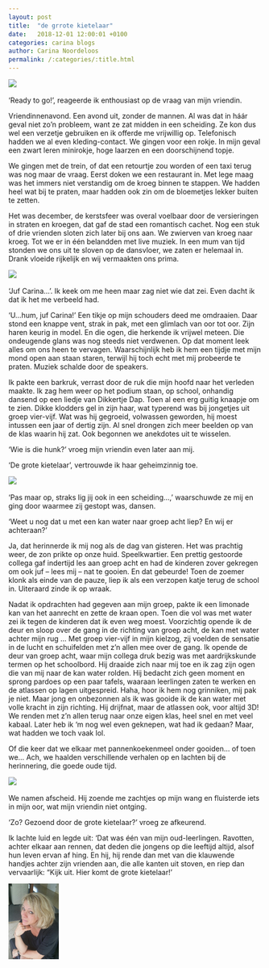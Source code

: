 ```yaml
---
layout: post
title:  "de grrote kietelaar"
date:   2018-12-01 12:00:01 +0100
categories: carina blogs
author: Carina Noordeloos
permalink: /:categories/:title.html
---
```

<div style="margin:0 10px 10px 0"><img src="/assets/de grrote kietelaar 1.jpg"/></div>

‘Ready to go!’, reageerde ik enthousiast op de vraag van mijn vriendin.

Vriendinnenavond. Een avond uit, zonder de mannen. Al was dat in háár geval niet zo’n probleem, want ze zat midden in een scheiding. Ze kon dus wel een verzetje gebruiken en ik offerde me vrijwillig op. Telefonisch hadden we al even kleding-contact. We gingen voor een rokje. In mijn geval een zwart leren minirokje, hoge laarzen en een doorschijnend topje.

We gingen met de trein, of dat een retourtje zou worden of een taxi terug was nog maar de vraag. Eerst doken we een restaurant in. Met lege maag was het immers niet verstandig om de kroeg binnen te stappen. We hadden heel wat bij te praten, maar hadden ook zin om de bloemetjes lekker buiten te zetten.

Het was december, de kerstsfeer was overal voelbaar door de versieringen in straten en kroegen, dat gaf de stad een romantisch cachet. Nog een stuk of drie vrienden sloten zich later bij ons aan. We zwierven van kroeg naar kroeg. Tot we er in één belandden met live muziek. In een mum van tijd stonden we ons uit te sloven op de dansvloer, we zaten er helemaal in. Drank vloeide rijkelijk en wij vermaakten ons prima.

<div style="margin:0 10px 10px 0"><img src="/assets/de grrote kietelaar 2.jpg"/></div>

‘Juf Carina…’. Ik keek om me heen maar zag niet wie dat zei. Even dacht ik dat ik het me verbeeld had.

‘U…hum, juf Carina!’ Een tikje op mijn schouders deed me omdraaien. Daar stond een knappe vent, strak in pak, met een glimlach van oor tot oor. Zijn haren keurig in model. En die ogen, die herkende ik vrijwel meteen. Die ondeugende glans was nog steeds niet verdwenen. Op dat moment leek alles om ons heen te vervagen. Waarschijnlijk heb ik hem een tijdje met mijn mond open aan staan staren, terwijl hij toch echt met mij probeerde te praten. Muziek schalde door de speakers.

Ik pakte een barkruk, verrast door de ruk die mijn hoofd naar het verleden maakte. Ik zag hem weer op het podium staan, op school, onhandig dansend op een liedje van Dikkertje Dap. Toen al een erg guitig knaapje om te zien. Dikke klodders gel in zijn haar, wat typerend was bij jongetjes uit groep vier-vijf. Wat was hij gegroeid, volwassen geworden, hij moest intussen een jaar of dertig zijn. Al snel drongen zich meer beelden op van de klas waarin hij zat. Ook begonnen we anekdotes uit te wisselen.

‘Wie is die hunk?’ vroeg mijn vriendin even later aan mij.

‘De grote kietelaar’, vertrouwde ik haar geheimzinnig toe.

<div style="margin:0 10px 10px 0"><img src="/assets/de grrote kietelaar 3.jpg"/></div>

‘Pas maar op, straks lig jij ook in een scheiding…,’ waarschuwde ze mij en ging door waarmee zij gestopt was, dansen.

‘Weet u nog dat u met een kan water naar groep acht liep? En wij er achteraan?’

Ja, dat herinnerde ik mij nog als de dag van gisteren. Het was prachtig weer, de zon prikte op onze huid. Speelkwartier. Een prettig gestoorde collega gaf indertijd les aan groep acht en had de kinderen zover gekregen om ook juf – lees mij – nat te gooien. En dat gebeurde! Toen de zoemer klonk als einde van de pauze, liep ik als een verzopen katje terug de school in. Uiteraard zinde ik op wraak.

Nadat ik opdrachten had gegeven aan mijn groep, pakte ik een limonade kan van het aanrecht en zette de kraan open. Toen die vol was met water zei ik tegen de kinderen dat ik even weg moest. Voorzichtig opende ik de deur en sloop over de gang in de richting van groep acht, de kan met water achter mijn rug … Met groep vier-vijf in mijn kielzog, zij voelden de sensatie in de lucht en schuifelden met z’n allen mee over de gang. Ik opende de deur van groep acht, waar mijn collega druk bezig was met aardrijkskunde termen op het schoolbord. Hij draaide zich naar mij toe en ik zag zijn ogen die van mij naar de kan water rolden. Hij bedacht zich geen moment en sprong pardoes op een paar tafels, waaraan leerlingen zaten te werken en de atlassen op lagen uitgespreid. Haha, hoor ik hem nog grinniken, mij pak je niet. Maar jong en onbezonnen als ik was gooide ik de kan water met volle kracht in zijn richting. Hij drijfnat, maar de atlassen ook, voor altijd 3D! We renden met z’n allen terug naar onze eigen klas, heel snel en met veel kabaal. Later heb ik ‘m nog wel even geknepen, wat had ik gedaan? Maar, wat hadden we toch vaak lol.

Of die keer dat we elkaar met pannenkoekenmeel onder gooiden… of toen we… Ach, we haalden verschillende verhalen op en lachten bij de herinnering, die goede oude tijd.

<div style="margin:0 10px 10px 0"><img src="/assets/de grrote kietelaar 4.png"/></div>

We namen afscheid. Hij zoende me zachtjes op mijn wang en fluisterde iets in mijn oor, wat mijn vriendin niet ontging.

‘Zo? Gezoend door de grote kietelaar?’ vroeg ze afkeurend.

Ik lachte luid en legde uit: ‘Dat was één van mijn oud-leerlingen. Ravotten, achter elkaar aan rennen, dat deden die jongens op die leeftijd altijd, alsof hun leven ervan af hing. En hij, hij rende dan met van die klauwende handjes achter zijn vrienden aan, die alle kanten uit stoven, en riep dan vervaarlijk: “Kijk uit. Hier komt de grote kietelaar!’

<div style="margin:0 10px 10px 0"><img src="/assets/Carina - profiel 2019.jpg" alt="Carina Noordeloos" width="100"/></div>
